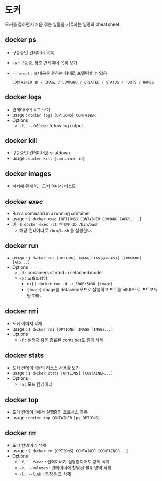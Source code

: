 # 도커
도커를 접하면서 처음 겪는 일들을 기록하는 일종의 cheat sheet.

## docker ps
- 구동중인 컨테이너 목록
- `-a` : 구동중, 멈춘 컨테이너 목록 보기
- `--format` : ps내용을 원하는 형태로 포맷팅할 수 있음

	```
	CONTAINER ID / IMAGE / COMMAND / CREATED / STATUS / PORTS / NAMES
	```

## docker logs
- 컨테이너의 로그 보기
- usage : `docker logs [OPTIONS] CONTAINER`
- Options
	- `-f, --follow` : follow log output

## docker kill
- 구동중인 컨테이너를 shutdown
- usage : `docker kill {container id}`

## docker images
- 서버에 존재하는 도커 이미지 리스트

## docker exec
- Run a command in a running container
- usage : `$ docker exec [OPTIONS] CONTAINER COMMAND [ARGS....]`
- 예 : `$ docker exec -it 컨테이너ID /bin/bash`
	- 해당 컨테이너로 `/bin/bash` 를 실행한다.

## docker run
- usage : `$ docker run [OPTIONS] IMAGE[:TAG|@DIGEST] [COMMAND] [ARG...]`
- Options
	- `-d` : containers started in detached mode
	- `-p` : 포트포워딩
		- ex) `$ docker run -d -p 5000:5000 {image}`
		- `{image}` image를 detached모드로 실행하고 포트를 5000으로 포트포워딩 하라.

## docker rmi
- 도커 이미지 삭제
- usage : `$ docker rmi [OPTIONS] IMAGE [IMAGE...]`
- Options
	- `-f` : 실행중 혹은 종료된 container도 함께 삭제

## docker stats
- 도커 컨테이너들의 리소스 사용률 보기
- usage : `$ docker stats [OPTIONS] [CONTAINER...]`
- Options
	- `-a` : 모드 컨테이너

## docker top
- 도커 컨테이너에서 실행중인 프로세스 목록
- usage : `docker top CONTAINER [ps OPTIONS]`

## docker rm
- 도커 컨테이너 삭제
- usage : `$ docker rm [OPTIONS] CONTAINER [CONTAINER...]`
- Options
  - `-f, --force` : 컨테이너가 실행중이어도 강제 삭제
  - `-v, --volumes` : 컨테이너에 할당된 볼륨 영역 삭제
  - `-l, --link` : 특정 링크 삭제

